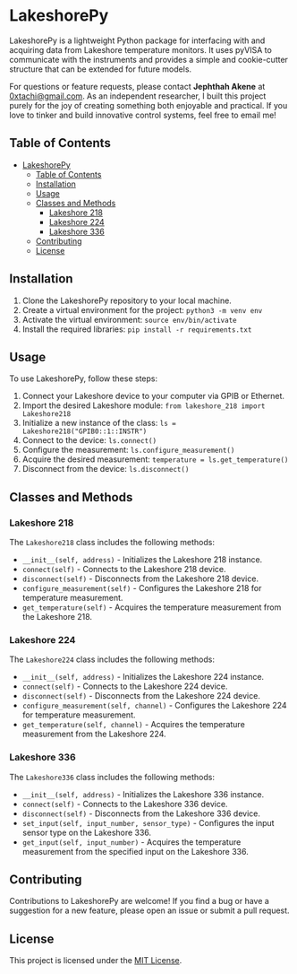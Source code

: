 # LakeshorePy
LakeshorePy is a lightweight Python package for interfacing with and acquiring data from Lakeshore temperature monitors. It uses pyVISA to communicate with the instruments and provides a simple and cookie-cutter structure that can be extended for future models.

For questions or feature requests, please contact **Jephthah Akene** at 0xtachi@gmail.com. As an independent researcher, I built this project purely for the joy of creating something both enjoyable and practical. If you love to tinker and build innovative control systems, feel free to email me!

## Table of Contents

- [LakeshorePy](#lakeshorepy)
  - [Table of Contents](#table-of-contents)
  - [Installation](#installation)
  - [Usage](#usage)
  - [Classes and Methods](#classes-and-methods)
    - [Lakeshore 218](#lakeshore-218)
    - [Lakeshore 224](#lakeshore-224)
    - [Lakeshore 336](#lakeshore-336)
  - [Contributing](#contributing)
  - [License](#license)

## Installation

1. Clone the LakeshorePy repository to your local machine.
2. Create a virtual environment for the project: `python3 -m venv env`
3. Activate the virtual environment: `source env/bin/activate`
4. Install the required libraries: `pip install -r requirements.txt`

## Usage

To use LakeshorePy, follow these steps:

1. Connect your Lakeshore device to your computer via GPIB or Ethernet.
2. Import the desired Lakeshore module: `from lakeshore_218 import Lakeshore218`
3. Initialize a new instance of the class: `ls = Lakeshore218("GPIB0::1::INSTR")`
4. Connect to the device: `ls.connect()`
5. Configure the measurement: `ls.configure_measurement()`
6. Acquire the desired measurement: `temperature = ls.get_temperature()`
7. Disconnect from the device: `ls.disconnect()`

## Classes and Methods

### Lakeshore 218

The `Lakeshore218` class includes the following methods:

- `__init__(self, address)` - Initializes the Lakeshore 218 instance.
- `connect(self)` - Connects to the Lakeshore 218 device.
- `disconnect(self)` - Disconnects from the Lakeshore 218 device.
- `configure_measurement(self)` - Configures the Lakeshore 218 for temperature measurement.
- `get_temperature(self)` - Acquires the temperature measurement from the Lakeshore 218.

### Lakeshore 224

The `Lakeshore224` class includes the following methods:

- `__init__(self, address)` - Initializes the Lakeshore 224 instance.
- `connect(self)` - Connects to the Lakeshore 224 device.
- `disconnect(self)` - Disconnects from the Lakeshore 224 device.
- `configure_measurement(self, channel)` - Configures the Lakeshore 224 for temperature measurement.
- `get_temperature(self, channel)` - Acquires the temperature measurement from the Lakeshore 224.

### Lakeshore 336

The `Lakeshore336` class includes the following methods:

- `__init__(self, address)` - Initializes the Lakeshore 336 instance.
- `connect(self)` - Connects to the Lakeshore 336 device.
- `disconnect(self)` - Disconnects from the Lakeshore 336 device.
- `set_input(self, input_number, sensor_type)` - Configures the input sensor type on the Lakeshore 336.
- `get_input(self, input_number)` - Acquires the temperature measurement from the specified input on the Lakeshore 336.

## Contributing

Contributions to LakeshorePy are welcome! If you find a bug or have a suggestion for a new feature, please open an issue or submit a pull request.

## License

This project is licensed under the [MIT License](https://opensource.org/licenses/MIT).
